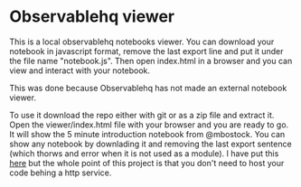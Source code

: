 # Observablehq viewer

This is a local observablehq notebooks viewer. You can download your notebook in javascript format, remove the last export line and put it under the file name "notebook.js". Then open index.html in a browser and you can view and interact with your notebook. 

This was done because Observablehq has not made an external notebook viewer.

To use it download the repo either with git or as a zip file and extract it. Open the viewer/index.html file with your browser and you are ready to go. It will show the 5 minute introduction notebook from @mbostock. You can show any notebook by downlading it and removing the last export sentence (which thorws and error when it is not used as a module). I have put this [here](https://elguille.neocities.org/observable_hq_viewer/index.html) but the whole point of this project is that you don't need to host your code behing a http service.

